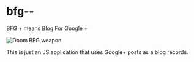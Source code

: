 bfg--
=====

BFG + means Blog For Google +

![Doom BFG weapon](http://games.compulenta.ru/upload/iblock/ae7/bfg.jpg)

This is just an JS application that uses Google+ posts as a blog records.